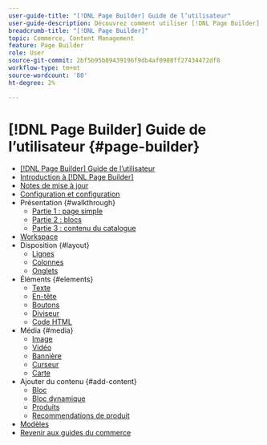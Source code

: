 ```yaml
---
user-guide-title: "[!DNL Page Builder] Guide de l’utilisateur"
user-guide-description: Découvrez comment utiliser [!DNL Page Builder] fonctionnalités permettant de créer des pages riches en contenu avec des dispositions personnalisées qui améliorent votre narration visuelle et favorisent l’engagement et la fidélité des clients.
breadcrumb-title: "[!DNL Page Builder]"
topic: Commerce, Content Management
feature: Page Builder
role: User
source-git-commit: 2bf5b95b89439196f9db4af0908ff27434472df8
workflow-type: tm+mt
source-wordcount: '80'
ht-degree: 2%

---
```



# [!DNL Page Builder] Guide de l’utilisateur {#page-builder}

- [[!DNL Page Builder] Guide de l’utilisateur](guide-overview.md)
- [Introduction à [!DNL Page Builder]](introduction.md)
- [Notes de mise à jour](release-notes.md)
- [Configuration et configuration](setup.md)
- Présentation {#walkthrough}
   - [Partie 1 : page simple](1-simple-page.md)
   - [Partie 2 : blocs](2-blocks.md)
   - [Partie 3 : contenu du catalogue](3-catalog-content.md)
- [Workspace](workspace.md)
- Disposition {#layout}
   - [Lignes](row.md)
   - [Colonnes](column.md)
   - [Onglets](tabs.md)
- Éléments {#elements}
   - [Texte](text.md)
   - [En-tête](heading.md)
   - [Boutons](buttons.md)
   - [Diviseur](divider.md)
   - [Code HTML](html-code.md)
- Média {#media}
   - [Image](image.md)
   - [Vidéo](video.md)
   - [Bannière](banner.md)
   - [Curseur](slider.md)
   - [Carte](map.md)
- Ajouter du contenu {#add-content}
   - [Bloc](block.md)
   - [Bloc dynamique](dynamic-block.md)
   - [Produits](products.md)
   - [Recommendations de produit](recommendations.md)
- [Modèles](templates.md)
- [Revenir aux guides du commerce](https://experienceleague.adobe.com/en/docs/commerce-admin/user-guides/home)

